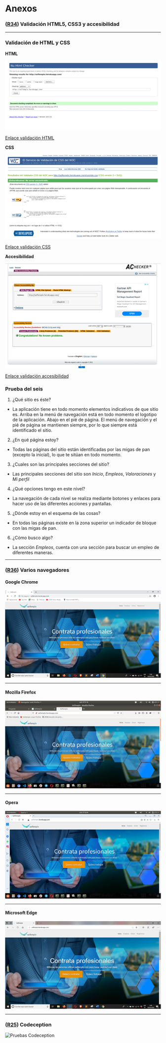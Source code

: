 # Anexos

### **([R34](https://github.com/jujerez/selfemplo/issues/34)) Validación HTML5, CSS3 y accesibilidad**
---
### Validación de HTML y CSS

**HTML**

![Validación HTML](images/anexos/validacion-html.png)

[Enlace validación HTML](https://validator.w3.org/nu/?doc=http%3A%2F%2Fselfemplo.herokuapp.com%2F)

**CSS**

![Validación CSS](images/anexos/validacion-css.png)

[Enlace validación CSS](https://jigsaw.w3.org/css-validator/validator?uri=http%3A%2F%2Fselfemplo.herokuapp.com%2Fcss%2Fsite.css&profile=css3svg&usermedium=all&warning=1&vextwarning=&lang=es)

**Accesibilidad**

![Validación accesibilidad](images/anexos/validacion-accesibilidad.png)

[Enlace validación accesibilidad](https://achecker.ca/checker/index.php)

### Prueba del seis

 1. ¿Qué sitio es éste?
- La aplicación tiene en todo momento elementos indicativos de que sitio es. Arriba en la menú de navegación está en todo momento el logotipo de la aplicación. Abajo en el pié de página. El menú de navegación y el pié de página se mantienen siempre, por lo que siempre está identificado el sitio.

 2. ¿En qué página estoy?
- Todas las páginas del sitio están identificadas por las migas de pan (excepto la inicial), lo que te sitúan en todo momento.

 3. ¿Cuales son las principales secciones del sitio?
- Las principales secciones del sitio son *Inicio*, *Empleos*, *Valoraciones* y *Mi perfil* 

 4. ¿Qué opciones tengo en este nivel?
- La navegación de cada nivel se realiza mediante botones y enlaces para hacer uso de las diferentes acciones y pantallas.

 5. ¿Dónde estoy en el esquema de las cosas?
- En todas las páginas existe en la zona superior un indicador de bloque con las migas de pan.

 6. ¿Cómo busco algo?
- La sección *Empleos*, cuenta con una sección para buscar un empleo de diferentes maneras.

---

### **([R36](https://github.com/jujerez/selfemplo/issues/36)) Varios navegadores**

#### **Google Chrome**

![Captura Google Chrome](images/anexos/index-chrome.PNG)

---

#### **Mozilla Firefox**

![Captura Mozilla Firefox](images/anexos/index-firefox.png)

---

#### **Opera**

![Captura Opera](images/anexos/index-opera.png)

---

#### **Microsoft Edge**

![Captura Microsoft Edge](images/anexos/index-edge.PNG)

---

### **([R25](https://github.com/jujerez/selfemplo/issues/25)) Codeception**

![Pruebas Codeception](images/anexos/codeception.png)

